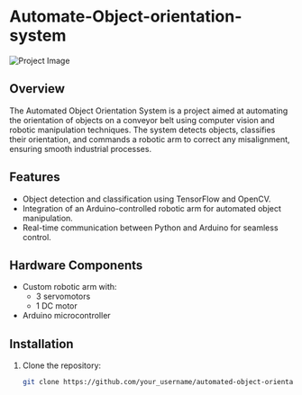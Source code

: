 # Automate-Object-orientation-system


![Project Image](insert_image_url_here)

## Overview
The Automated Object Orientation System is a project aimed at automating the orientation of objects on a conveyor belt using computer vision and robotic manipulation techniques. The system detects objects, classifies their orientation, and commands a robotic arm to correct any misalignment, ensuring smooth industrial processes.

## Features
- Object detection and classification using TensorFlow and OpenCV.
- Integration of an Arduino-controlled robotic arm for automated object manipulation.
- Real-time communication between Python and Arduino for seamless control.

## Hardware Components
- Custom robotic arm with:
  - 3 servomotors
  - 1 DC motor
- Arduino microcontroller

## Installation
1. Clone the repository:
   ```sh
   git clone https://github.com/your_username/automated-object-orientation.git
